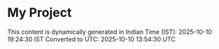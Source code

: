 # My Project

This content is dynamically generated in Indian Time (IST): 2025-10-10 19:24:30 IST
Converted to UTC: 2025-10-10 13:54:30 UTC
